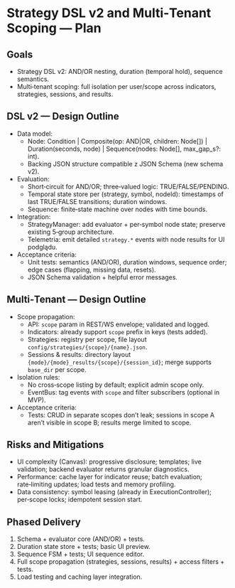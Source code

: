 # Strategy DSL v2 and Multi‑Tenant Scoping — Plan

## Goals
- Strategy DSL v2: AND/OR nesting, duration (temporal hold), sequence semantics.
- Multi‑tenant scoping: full isolation per user/scope across indicators, strategies, sessions, and results.

## DSL v2 — Design Outline
- Data model:
  - Node: Condition | Composite(op: AND|OR, children: Node[]) | Duration(seconds, node) | Sequence(nodes: Node[], max_gap_s?: int).
  - Backing JSON structure compatible z JSON Schema (new schema v2).
- Evaluation:
  - Short‑circuit for AND/OR; three‑valued logic: TRUE/FALSE/PENDING.
  - Temporal state store per (strategy, symbol, nodeId): timestamps of last TRUE/FALSE transitions; duration windows.
  - Sequence: finite‑state machine over nodes with time bounds.
- Integration:
  - StrategyManager: add evaluator + per‑symbol node state; preserve existing 5‑group architecture.
  - Telemetria: emit detailed `strategy.*` events with node results for UI podglądu.
- Acceptance criteria:
  - Unit tests: semantics (AND/OR), duration windows, sequence order; edge cases (flapping, missing data, resets).
  - JSON Schema validation + helpful error messages.

## Multi‑Tenant — Design Outline
- Scope propagation:
  - API: `scope` param in REST/WS envelope; validated and logged.
  - Indicators: already support `scope` prefix in keys (tests added).
  - Strategies: registry per scope, file layout `config/strategies/{scope}/{name}.json`.
  - Sessions & results: directory layout `{mode}/{mode}_results/{scope}/{session_id}`; merge supports `base_dir` per scope.
- Isolation rules:
  - No cross‑scope listing by default; explicit admin scope only.
  - EventBus: tag events with `scope` and filter subscribers (optional in MVP).
- Acceptance criteria:
  - Tests: CRUD in separate scopes don’t leak; sessions in scope A aren’t visible in scope B; results merge limited to scope.

## Risks and Mitigations
- UI complexity (Canvas): progressive disclosure; templates; live validation; backend evaluator returns granular diagnostics.
- Performance: cache layer for indicator reuse; batch evaluation; rate‑limiting updates; load tests and memory profiling.
- Data consistency: symbol leasing (already in ExecutionController); per‑scope locks; idempotent session start.

## Phased Delivery
1) Schema + evaluator core (AND/OR) + tests.
2) Duration state store + tests; basic UI preview.
3) Sequence FSM + tests; UI sequence editor.
4) Full scope propagation (strategies, sessions, results) + access filters + tests.
5) Load testing and caching layer integration.

